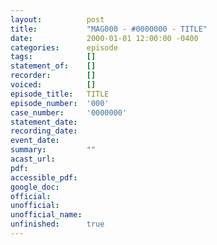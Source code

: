 ```yaml
---
layout:          post
title:           "MAG000 - #0000000 - TITLE"
date:            2000-01-01 12:00:00 -0400
categories:      episode
tags:            []
statement_of:    []
recorder:        []
voiced:          []
episode_title:   TITLE
episode_number:  '000'
case_number:     '0000000'
statement_date:  
recording_date:  
event_date:      
summary:         ""
acast_url:       
pdf:             
accessible_pdf:  
google_doc:      
official:        
unofficial:      
unofficial_name: 
unfinished:      true
---
```


